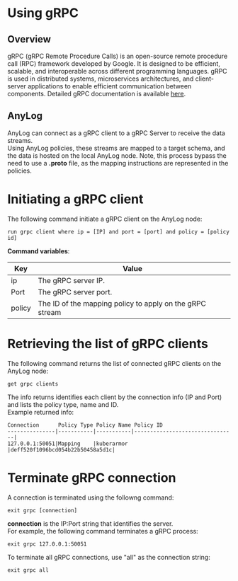 # Using gRPC

## Overview
gRPC (gRPC Remote Procedure Calls) is an open-source remote procedure call (RPC) framework developed by Google. 
It is designed to be efficient, scalable, and interoperable across different programming languages.
gRPC is used in distributed systems, microservices architectures, and client-server applications to enable efficient 
communication between components. Detailed gRPC documentation is available [here](https://grpc.io/docs/what-is-grpc/introduction/#overview).  

## AnyLog 
AnyLog can connect as a gRPC client to a gRPC Server to receive the data streams.  
Using AnyLog policies, these streams are mapped to a target schema, and the data is hosted on the local AnyLog node.
Note, this process bypass the need to use a **.proto** file, as the mapping instructions are represented in the policies.

# Initiating a gRPC client
The following command initiate a gRPC client on the AnyLog node:

```anylog
run grpc client where ip = [IP] and port = [port] and policy = [policy id] 
```

**Command variables**:

| Key        | Value  | 
| ---------- | -------| 
| ip         | The gRPC server IP. |
| Port       | The gRPC server port. |
| policy     | The ID of the mapping policy to apply on the gRPC stream |


# Retrieving the list of gRPC clients
The following command returns the list of connected gRPC clients on the AnyLog node:
```anylog
get grpc clients 
```
The info returns identifies each client by the connection info (IP and Port) and lists the policy type, name and ID.  
Example returned info:
```anylog
Connection      Policy Type Policy Name Policy ID
---------------|-----------|-----------|--------------------------------|
127.0.0.1:50051|Mapping    |kuberarmor |deff520f1096bcd054b22b50458a5d1c|
```

# Terminate gRPC connection

A connection is terminated using the followng command:
```anylog
exit grpc [connection]
```
**connection** is the IP:Port string that identifies the server.    
For example, the following command terminates a gRPC process: 
```anylog
exit grpc 127.0.0.1:50051
```
To terminate all gRPC connections, use "all" as the connection string:
```anylog
exit grpc all
```


